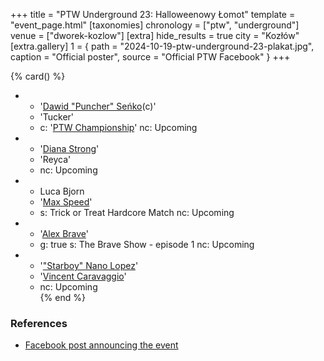 +++
title = "PTW Underground 23: Halloweenowy Łomot"
template = "event_page.html"
[taxonomies]
chronology = ["ptw", "underground"]
venue = ["dworek-kozlow"]
[extra]
hide_results = true
city = "Kozłów"
[extra.gallery]
1 = { path = "2024-10-19-ptw-underground-23-plakat.jpg", caption = "Official poster", source = "Official PTW Facebook" }
+++

{% card() %}
- - '[Dawid "Puncher" Seńko](@/w/puncher.md)(c)'
  - 'Tucker'
  - c: '[PTW Championship](@/c/ptw-championship.md)'
    nc: Upcoming
- - '[Diana Strong](@/w/diana-strong.md)'
  - 'Reyca'
  - nc: Upcoming
- - Luca Bjorn
  - '[Max Speed](@/w/max-speed.md)'
  - s: Trick or Treat Hardcore Match
    nc: Upcoming
- - '[Alex Brave](@/w/alex-brave.md)'
  - g: true
    s: The Brave Show - episode 1
    nc: Upcoming    
- - '["Starboy" Nano Lopez](@/w/nano-lopez.md)'
  - '[Vincent Caravaggio](@/w/vincent-caravaggio.md)'
  - nc: Upcoming    
{% end %}

### References

* [Facebook post announcing the event](https://www.facebook.com/photo/?fbid=568458088840171&set=a.136592405360077)
